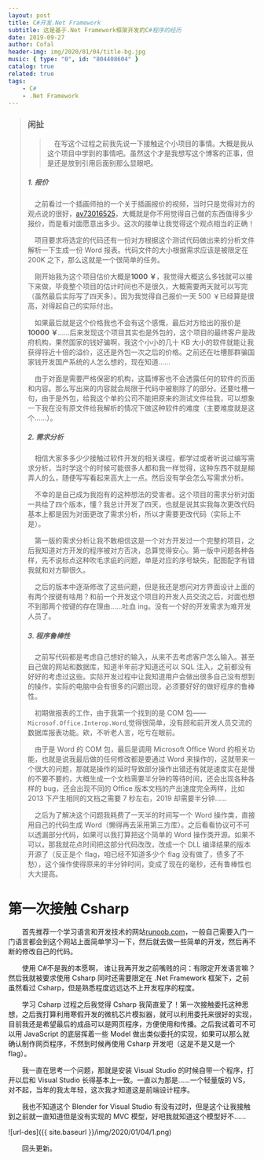 ```yaml
---
layout: post
title: C#开发.Net Framework
subtitle: 这是基于.Net Framework框架开发的C#程序的经历
date: 2019-09-27
author: Cofal
header-img: img/2020/01/04/title-bg.jpg
music: { type: "0", id: "804408604" }
catalog: true
related: true
tags:
    - C#
    - .Net Framework
---
```


> ### 闲扯
>
> > &emsp;在写这个过程之前我先说一下接触这个小项目的事情。大概是我从这个项目中学到的事情吧。虽然这个才是我想写这个博客的正事，但是还是放到引用后面别那么显眼吧。
>
> ##### 1. 报价
>
> &emsp;之前看过一个插画师拍的一个关于插画报价的视频，当时只是觉得对方的观点说的很好，[av73016525](https://www.bilibili.com/video/av73016525)，大概就是你不用觉得自己做的东西值得多少报价，而是看对面愿意出多少。这次的接单让我觉得这个观点相当的正确！
>
> &emsp;项目要求将选定的代码还有一份对方根据这个测试代码做出来的分析文件解析一下生成一份 Word 报表。代码文件的大小根据需求应该是被限定在 200K 之下，那么这就是一个很简单的任务。
>
> &emsp;刚开始我为这个项目估价大概是**1000 ￥**，我觉得大概这么多钱就可以接下来做，毕竟整个项目的估计时间也不是很久，大概需要两天就可以写完（虽然最后实际写了四天多）。因为我觉得自己报价一天 500 ￥已经算是很高，对得起自己的实际付出。
>
> &emsp;如果最后就是这个价格我也不会有这个感慨，最后对方给出的报价是**10000 ￥**……后来发现这个项目其实也是外包的，这个项目的最终客户是政府机构，果然国家的钱好骗啊，我这个小小的几十 KB 大小的软件就能让我获得将近十倍的溢价，这还是外包一次之后的价格。之前还在吐槽那群骗国家钱开发国产系统的人怎么想的，现在知道……
>
> &emsp;由于对面是需要严格保密的机构，这篇博客也不会透露任何的软件的页面和内容。那么写出来的内容就会局限于代码中被剔除了的部分。还要吐槽一句，由于是外包，给我这个单的公司不能把原来的测试文件给我，可以想象一下我在没有原文件给我解析的情况下做这种软件的难度（主要难度就是这个……）。
>
> ##### 2. 需求分析
>
> &emsp;相信大家多多少少接触过软件开发的相关课程，都学过或者听说过编写需求分析，当时学这个的时候可能很多人都和我一样觉得，这种东西不就是糊弄人的么，随便写写看起来高大上一点。然后没有学会怎么写需求分析。
>
> &emsp;不幸的是自己成为我抱有的这种想法的受害者。这个项目的需求分析对面一共给了四个版本，懂？我总计开发了四天，也就是说其实我每次更改代码基本上都是因为对面更改了需求分析，所以才需要更改代码（实际上不是）。
>
> &emsp;第一版的需求分析让我不敢相信这是一个对方开发过一个完整的项目，之后我知道对方开发的程序被对方否决，总算觉得安心。第一版中问题各种各样，先不说标点这种吹毛求疵的问题，单是对应的序号缺失，配图配字有错我就和对方聊很久。
>
> &emsp;之后的版本中逐渐修改了这些问题，但是我还是想问对方界面设计上面的有两个按键有啥用？和前一个开发这个项目的开发人员交流之后，对面也想不到那两个按键的存在理由……吐血 ing。没有一个好的开发需求为难开发人员了。
>
> ##### 3. 程序鲁棒性
>
> &emsp;之前写代码都是考虑自己想好的输入，从来不去考虑客户怎么输入。甚至自己做的网站和数据库，知道半年前才知道还可以 SQL 注入，之前都没有好好的考虑过这些。实际开发过程中让我知道用户会做出很多自己没有想到的操作，实际的电脑中会有很多的问题出现，必须要好好的做好程序的鲁棒性。
>
> &emsp;初期做报表的工作，由于我第一个找到的是 COM 包——`Microsof.Office.Interop.Word`,觉得很简单，没有顾和前开发人员交流的数据库报表功能。欸，不听老人言，吃亏在眼前。
>
> &emsp;由于是 Word 的 COM 包，最后是调用 Microsoft Office Word 的相关功能，也就是说我最后做的任何修改都是要通过 Word 来操作的，这就带来一个很大的问题，那就是操作的延时导致部分操作出错还有就是速度实在是慢的不要不要的，大概生成一个文档需要半分钟的等待时间，还会出现各种各样的 bug，还会出现不同的 Office 版本文档的产出速度完全两样，比如 2013 下产生相同的文档之需要 7 秒左右，2019 却需要半分钟……
>
> &emsp;之后为了解决这个问题我耗费了一天半的时间写一个 Word 操作类，直接用自己的代码生成 Word（懒得再去采用第三方库）。之后看看协议可不可以透漏部分代码，如果可以我打算把这个简单的 Word 操作类开源。如果不可以，那我就花点时间把这部分代码改改，改成一个 DLL 编译结果的版本开源了（反正是个 flag，咱已经不知道多少个 flag 没有做了，债多了不愁），这个操作使得原来的半分钟时间，变成了现在的毫秒，还有鲁棒性也大大提高。

# 第一次接触 Csharp

&emsp;&emsp;首先推荐一个学习语言和开发技术的网站[runoob.com](https://www.runoob.com/)，一般自己需要入门一门语言都会到这个网站上面简单学习一下，然后就去做一些简单的开发，然后再不断的修改自己的代码。

&emsp;&emsp;使用 C#不是我的本愿啊， 谁让我再开发之前嘴贱的问：有限定开发语言嘛？然后我就被要求使用 Csharp 同时还需要限定在 .Net Framework 框架下，之前虽然看过 Csharp，但是熟悉程度远远达不上开发程序的程度。

&emsp;&emsp;学习 Csharp 过程之后我觉得 Csharp 我简直爱了！第一次接触委托这种思想，之后我打算利用寒假开发的微机芯片模拟器，就可以利用委托来很好的实现，目前我还是希望最后的成品可以是网页程序，方便使用和传播。之后我试着可不可以用 JavaScript 的底层挥着一些 Model 做出类似委托的实现，如果可以那么就确认制作网页程序，不然到时候再使用 Csharp 开发吧（这是不是又是一个 flag）。

&emsp;&emsp;我一直在思考一个问题，那就是安装 Visual Studio 的时候自带一个程序，打开以后和 Visual Studio 长得基本上一致。一直以为那是……一个轻量版的 VS，对不起，当年的我太年轻，这次我才知道这是前端设计程序。

&emsp;&emsp;我也不知道这个 Blender for Visual Studio 有没有过时，但是这个让我接触到之前就一直知道但是没有实现的 MVC 模型，好吧我就知道这个模型好不……

![url-des]({{ site.baseurl }}/img/2020/01/04/1.png)

&emsp;&emsp;回头更新。
